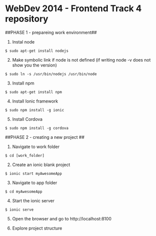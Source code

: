 # WebDev 2014 - Frontend Track 4 repository #

##PHASE 1 - prepareing work environment##

1. Instal node  

  ```
  $ sudo apt-get install nodejs
  ```

2. Make symbolic link if node is not defined (if writing node -v does not show you the version)  

  ```
  $ sudo ln -s /usr/bin/nodejs /usr/bin/node  
  ```

3. Install npm  

  ```
  $ sudo apt-get install npm
  ```
  
4. Install Ionic framework 

  ```
  $ sudo npm install -g ionic
  ```
  
5. Install Cordova  

  ```
  $ sudo npm install -g cordova
  ```
  
  
##PHASE 2 - creating a new project ##

1. Navigate to work folder  

  ```
  $ cd [work_folder]
  ```
  
2. Create an ionic blank project  

  ```
  $ ionic start myAwesomeApp
  ```
3. Navigate to app folder  

  ```
  $ cd myAwesomeApp
  ```
  
4. Start the ionic server  

  ```
  $ ionic serve
  ```
5. Open the browser and go to http://localhost:8100  

6. Explore project structure



